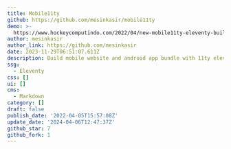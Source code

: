 ```yaml
---
title: Mobile11ty
github: https://github.com/mesinkasir/mobile11ty
demo: >-
  https://www.hockeycomputindo.com/2022/04/new-mobile11ty-eleventy-build-website.html
author: mesinkasir
author_link: https://github.com/mesinkasir
date: 2023-11-29T06:51:07.611Z
description: Build mobile website and android app bundle with 11ty eleventy ionic
ssg:
  - Eleventy
css: []
ui: []
cms:
  - Markdown
category: []
draft: false
publish_date: '2022-04-05T15:57:08Z'
update_date: '2024-04-06T12:47:37Z'
github_star: 7
github_fork: 1
---
```

